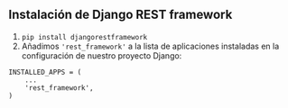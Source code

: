 ## Instalación de Django REST framework

1. `pip install djangorestframework`
2. Añadimos `'rest_framework'` a la lista de aplicaciones instaladas en la configuración de nuestro proyecto Django:

```
INSTALLED_APPS = (
    ...
    'rest_framework',
)
```